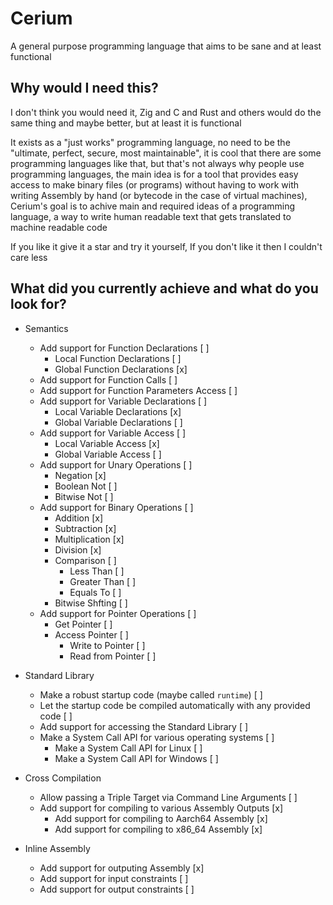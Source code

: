 # Cerium

A general purpose programming language that aims to be sane and at least functional

## Why would I need this?

I don't think you would need it, Zig and C and Rust and others would do the same thing and maybe better, but at least it is functional

It exists as a "just works" programming language, no need to be the "ultimate, perfect, secure, most maintainable", it is cool that there are some programming languages like that, but that's not always why people use programming languages, the main idea is for a tool that provides easy access to make binary files (or programs) without having to work with writing Assembly by hand (or bytecode in the case of virtual machines), Cerium's goal is to achive main and required ideas of a programming language, a way to write human readable text that gets translated to machine readable code

If you like it give it a star and try it yourself, If you don't like it then I couldn't care less

## What did you currently achieve and what do you look for?

- Semantics
    - Add support for Function Declarations [ ]
        - Local Function Declarations [ ]
        - Global Function Declarations [x]
    - Add support for Function Calls [ ]
    - Add support for Function Parameters Access [ ]
    - Add support for Variable Declarations [ ]
        - Local Variable Declarations [x]
        - Global Variable Declarations [ ]
    - Add support for Variable Access [ ]
        - Local Variable Access [x]
        - Global Variable Access [ ]
    - Add support for Unary Operations [ ]
        - Negation [x]
        - Boolean Not [ ]
        - Bitwise Not [ ]
    - Add support for Binary Operations [ ]
        - Addition [x]
        - Subtraction [x]
        - Multiplication [x]
        - Division [x]
        - Comparison [ ]
            - Less Than [ ]
            - Greater Than [ ]
            - Equals To [ ]
        - Bitwise Shfting [ ]
    - Add support for Pointer Operations [ ]
        - Get Pointer [ ]
        - Access Pointer [ ]
            - Write to Pointer [ ]
            - Read from Pointer [ ]

- Standard Library
    - Make a robust startup code (maybe called `runtime`) [ ]
    - Let the startup code be compiled automatically with any provided code [ ]
    - Add support for accessing the Standard Library [ ]
    - Make a System Call API for various operating systems [ ]
        - Make a System Call API for Linux [ ]
        - Make a System Call API for Windows [ ]

- Cross Compilation
    - Allow passing a Triple Target via Command Line Arguments [ ]
    - Add support for compiling to various Assembly Outputs [x]
        - Add support for compiling to Aarch64 Assembly [x]
        - Add support for compiling to x86_64 Assembly [x]

- Inline Assembly
    - Add support for outputing Assembly [x]
    - Add support for input constraints [ ]
    - Add support for output constraints [ ]

